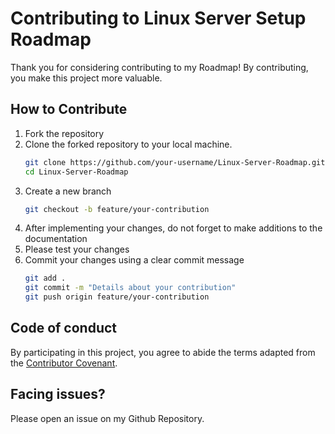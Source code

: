 # Contributing to Linux Server Setup Roadmap

Thank you for considering contributing to my Roadmap! By contributing, you make this project more valuable.

## How to Contribute

1. Fork the repository
2. Clone the forked repository to your local machine.
    ```bash
    git clone https://github.com/your-username/Linux-Server-Roadmap.git
    cd Linux-Server-Roadmap
3. Create a new branch
    ```bash
    git checkout -b feature/your-contribution
4. After implementing your changes, do not forget to make additions to the documentation
5. Please test your changes
6. Commit your changes using a clear commit message
    ```bash
    git add .
    git commit -m "Details about your contribution"
    git push origin feature/your-contribution

## Code of conduct

By participating in this project, you agree to abide the terms adapted from the [Contributor Covenant](https://www.contributor-covenant.org/version/2/0/code_of_conduct.html).

## Facing issues?

Please open an issue on my Github Repository.
